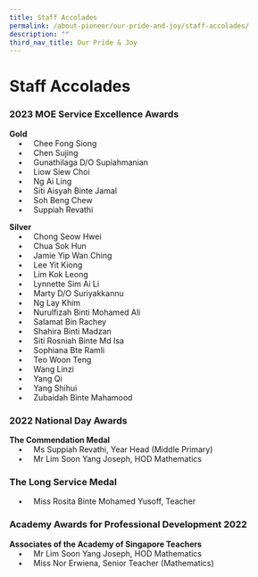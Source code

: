 ```yaml
---
title: Staff Accolades
permalink: /about-pioneer/our-pride-and-joy/staff-accolades/
description: ""
third_nav_title: Our Pride & Joy
---
```

# Staff Accolades
### 2023 MOE Service Excellence Awards

<strong>Gold</strong><br>
&nbsp; &nbsp; • &nbsp; &nbsp;
Chee Fong Siong<br>
&nbsp; &nbsp; • &nbsp; &nbsp;
Chen Sujing<br>
&nbsp; &nbsp; • &nbsp; &nbsp;
Gunathilaga D/O Supiahmanian<br>
&nbsp; &nbsp; • &nbsp; &nbsp;
Liow Siew Choi<br>
&nbsp; &nbsp; • &nbsp; &nbsp;
Ng Ai Ling<br>
&nbsp; &nbsp; • &nbsp; &nbsp;
Siti Aisyah Binte Jamal<br>
&nbsp; &nbsp; • &nbsp; &nbsp;
Soh Beng Chew<br>
&nbsp; &nbsp; • &nbsp; &nbsp;
Suppiah Revathi<br>

<strong>Silver</strong><br>
&nbsp; &nbsp; • &nbsp; &nbsp;
Chong Seow Hwei<br>
&nbsp; &nbsp; • &nbsp; &nbsp;
Chua Sok Hun<br>
&nbsp; &nbsp; • &nbsp; &nbsp;
Jamie Yip Wan Ching<br>
&nbsp; &nbsp; • &nbsp; &nbsp;
Lee Yit Kiong<br>
&nbsp; &nbsp; • &nbsp; &nbsp;
Lim Kok Leong<br>
&nbsp; &nbsp; • &nbsp; &nbsp;
Lynnette Sim Ai Li<br>
&nbsp; &nbsp; • &nbsp; &nbsp;
Marty D/O Suriyakkannu<br>
&nbsp; &nbsp; • &nbsp; &nbsp;
Ng Lay Khim<br>
&nbsp; &nbsp; • &nbsp; &nbsp;
Nurulfizah Binti Mohamed Ali<br>
&nbsp; &nbsp; • &nbsp; &nbsp;
Salamat Bin Rachey<br>
&nbsp; &nbsp; • &nbsp; &nbsp;
Shahira Binti Madzan<br>
&nbsp; &nbsp; • &nbsp; &nbsp;
Siti Rosniah Binte Md Isa<br>
&nbsp; &nbsp; • &nbsp; &nbsp;
Sophiana Bte Ramli<br>
&nbsp; &nbsp; • &nbsp; &nbsp;
Teo Woon Teng<br>
&nbsp; &nbsp; • &nbsp; &nbsp;
Wang Linzi<br>
&nbsp; &nbsp; • &nbsp; &nbsp;
Yang Qi<br>
&nbsp; &nbsp; • &nbsp; &nbsp;
Yang Shihui<br>
&nbsp; &nbsp; • &nbsp; &nbsp;
Zubaidah Binte Mahamood<br>


### 2022 National Day Awards

<strong>The Commendation Medal</strong><br>
&nbsp; &nbsp; • &nbsp; &nbsp;
Ms Suppiah Revathi, Year Head (Middle Primary)<br>
&nbsp; &nbsp; • &nbsp; &nbsp;
Mr Lim Soon Yang Joseph, HOD Mathematics<br>


### The Long Service Medal 

&nbsp; &nbsp; • &nbsp; &nbsp;
Miss Rosita Binte Mohamed Yusoff, Teacher<br>


### Academy Awards for Professional Development 2022
<strong>Associates of the Academy of Singapore Teachers</strong><br>
&nbsp; &nbsp; • &nbsp; &nbsp;
Mr Lim Soon Yang Joseph, HOD Mathematics<br>
&nbsp; &nbsp; • &nbsp; &nbsp;
Miss Nor Erwiena, Senior Teacher (Mathematics)<br>